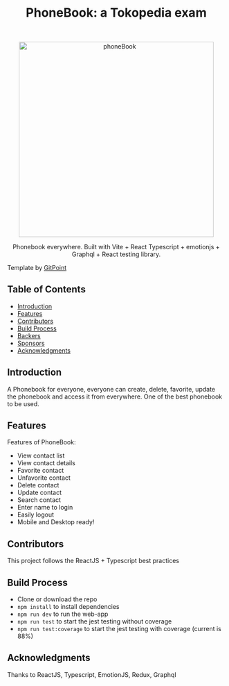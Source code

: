 <h1 align="center"> PhoneBook: a Tokopedia exam </h1> <br>
<p align="center">
  <a href="https://phone-book-beige.vercel.app/home">
    <img alt="phoneBook" title="GitPoint" src="https://i.imgur.com/WMmWLBO.png" width="450">
  </a>
</p>

<p align="center">
 Phonebook everywhere. Built with Vite + React Typescript + emotionjs + Graphql + React testing library.
</p>
<p>Template by 
  <a href="https://github.com/gitpoint">
    GitPoint
  </a>
</p>

<!-- START doctoc generated TOC please keep comment here to allow auto update -->
<!-- DON'T EDIT THIS SECTION, INSTEAD RE-RUN doctoc TO UPDATE -->

## Table of Contents

- [Introduction](#introduction)
- [Features](#features)
- [Contributors](#contributors)
- [Build Process](#build-process)
- [Backers](#backers-)
- [Sponsors](#sponsors-)
- [Acknowledgments](#acknowledgments)

<!-- END doctoc generated TOC please keep comment here to allow auto update -->

## Introduction

A Phonebook for everyone, everyone can create, delete, favorite, update the phonebook and access it from everywhere. One of the best phonebook to be used.

## Features

Features of PhoneBook:

- View contact list
- View contact details
- Favorite contact
- Unfavorite contact
- Delete contact
- Update contact
- Search contact
- Enter name to login
- Easily logout
- Mobile and Desktop ready!

## Contributors

This project follows the ReactJS + Typescript best practices

## Build Process

- Clone or download the repo
- `npm install` to install dependencies
- `npm run dev` to run the web-app
- `npm run test` to start the jest testing without coverage
- `npm run test:coverage` to start the jest testing with coverage (current is 88%)

## Acknowledgments

Thanks to ReactJS, Typescript, EmotionJS, Redux, Graphql
